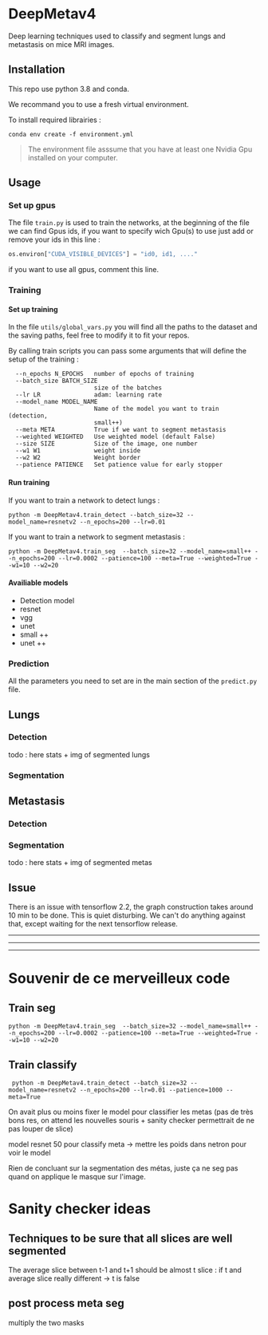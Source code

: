 # DeepMetav4

Deep learning techniques used to classify and segment lungs and metastasis on mice MRI images.

## Installation

This repo use python 3.8 and conda.

We recommand you to use a fresh virtual environment.

To install required librairies :
```shell script
conda env create -f environment.yml
```

> The environment file asssume that you have at least one Nvidia Gpu installed on your computer.


## Usage

### Set up gpus
The file `train.py` is used to train the networks, at the beginning of the file we can find Gpus ids, if you want to specify wich Gpu(s) to use just add or remove your ids in this line :
```python
os.environ["CUDA_VISIBLE_DEVICES"] = "id0, id1, ...."
```
if you want to use all gpus, comment this line.

### Training

#### Set up training
In the file `utils/global_vars.py` you will find all the paths to the dataset and the saving paths, feel free to modify it to fit your repos.

By calling train scripts you can pass some arguments that will define the setup of the training :
```shell script
  --n_epochs N_EPOCHS   number of epochs of training
  --batch_size BATCH_SIZE
                        size of the batches
  --lr LR               adam: learning rate
  --model_name MODEL_NAME
                        Name of the model you want to train (detection,
                        small++)
  --meta META           True if we want to segment metastasis
  --weighted WEIGHTED   Use weighted model (default False)
  --size SIZE           Size of the image, one number
  --w1 W1               weight inside
  --w2 W2               Weight border
  --patience PATIENCE   Set patience value for early stopper
```

#### Run training
If you want to train a network to detect lungs :
```shell script
python -m DeepMetav4.train_detect --batch_size=32 --model_name=resnetv2 --n_epochs=200 --lr=0.01
```

If you want to train a network to segment metastasis :
```shell script
python -m DeepMetav4.train_seg  --batch_size=32 --model_name=small++ --n_epochs=200 --lr=0.0002 --patience=100 --meta=True --weighted=True --w1=10 --w2=20
```

#### Availiable models
 - Detection model
 - resnet
 - vgg
 - unet
 - small ++
 - unet ++

### Prediction

All the parameters you need to set are in the main section of the `predict.py` file.


## Lungs
### Detection
todo : here stats + img of segmented lungs
### Segmentation
## Metastasis
### Detection
### Segmentation
todo : here stats + img of segmented metas

## Issue

There is an issue with tensorflow 2.2, the graph construction takes around 10 min to be done. This is quiet
disturbing. We can't do anything against that, except waiting for the next tensorflow release.

--------------------------------------------
--------------------------------------------
--------------------------------------------

# Souvenir de ce merveilleux code

## Train seg
```shell script
python -m DeepMetav4.train_seg  --batch_size=32 --model_name=small++ --n_epochs=200 --lr=0.0002 --patience=100 --meta=True --weighted=True --w1=10 --w2=20
```

## Train classify
```shell script
 python -m DeepMetav4.train_detect --batch_size=32 --model_name=resnetv2 --n_epochs=200 --lr=0.01 --patience=1000 --meta=True
```


On avait plus ou moins fixer le model pour classifier les metas (pas de très bons res, on attend les nouvelles souris + sanity checker permettrait de ne pas louper de slice)

model resnet 50 pour classify meta -> mettre les poids dans netron pour voir le model

Rien de concluant sur la segmentation des métas, juste ça ne seg pas quand on applique le masque sur l'image.

# Sanity checker ideas

## Techniques to be sure that all slices are well segmented

The average slice between t-1 and t+1 should be almost t slice : if t and average slice really different -> t is false

## post process meta seg

multiply the two masks
